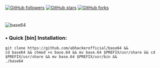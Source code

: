 [![GitHub followers](https://img.shields.io/github/followers/abhackerofficial.svg?style=social)](https://github.com/abhackerofficial)
[![GitHub stars](https://img.shields.io/github/stars/abhackerofficial/base64.svg?style=social)](https://github.com/abhackerofficial)
[![GitHub forks](https://img.shields.io/github/forks/abhackerofficial/base64.svg?style=social)](https://github.com/abhackerofficial)
#

![base64](https://user-images.githubusercontent.com/63346676/84689658-eb701800-af5e-11ea-8cdd-aeb7e9825cca.jpg)
### • Quick [bin] Installation:

```
git clone https://github.com/abhackerofficial/base64 &&
cd base64 && chmod +x base.64 && mv base.64 $PREFIX/usr/share && cd $PREFIX/usr/share && mv base.64 $PREFIX/usr/bin &&
./base64
